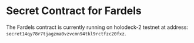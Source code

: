 # Secret Contract for Fardels

The Fardels contract is currently running on holodeck-2 testnet at address: `secret14qy78r7tjagzma0vzvcmn94tkl9rctfzc20fxz`.
